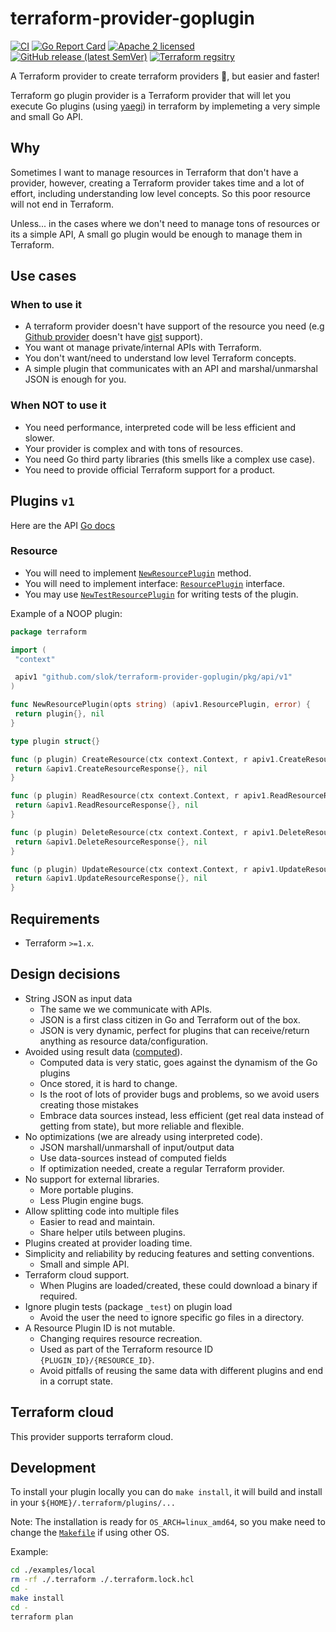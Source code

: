 # terraform-provider-goplugin

[![CI](https://github.com/slok/terraform-provider-goplugin/actions/workflows/ci.yml/badge.svg?branch=main)](https://github.com/slok/terraform-provider-goplugin/actions/workflows/ci.yml)
[![Go Report Card](https://goreportcard.com/badge/github.com/slok/terraform-provider-goplugin)](https://goreportcard.com/report/github.com/slok/terraform-provider-goplugin)
[![Apache 2 licensed](https://img.shields.io/badge/license-Apache2-blue.svg)](https://raw.githubusercontent.com/slok/terraform-provider-goplugin/master/LICENSE)
[![GitHub release (latest SemVer)](https://img.shields.io/github/v/release/slok/terraform-provider-goplugin)](https://github.com/slok/terraform-provider-goplugin/releases/latest)
[![Terraform regsitry](https://img.shields.io/badge/Terraform-Registry-color=green?logo=Terraform&style=flat&color=5C4EE5&logoColor=white)](https://registry.terraform.io/providers/slok/goplugin/latest/docs)

A Terraform provider to create terraform providers 🤯, but easier and faster!

Terraform go plugin provider is a Terraform provider that will let you execute Go plugins (using [yaegi]) in terraform by implemeting a very simple and small Go API.

## Why

Sometimes I want to manage resources in Terraform that don't have a provider, however, creating a Terraform provider takes time and a lot of effort, including understanding low level concepts. So this poor resource will not end in Terraform.

Unless... in the cases where we don't need to manage tons of resources or its a simple API, A small go plugin would be enough to manage them in Terraform.

## Use cases

### When to use it

- A terraform provider doesn't have support of the resource you need (e.g [Github provider][gh-provider] doesn't have [gist] support).
- You want ot manage private/internal APIs with Terraform.
- You don't want/need to understand low level Terraform concepts.
- A simple plugin that communicates with an API and marshal/unmarshal JSON is enough for you.

### When NOT to use it

- You need performance, interpreted code will be less efficient and slower.
- Your provider is complex and with tons of resources.
- You need Go third party libraries (this smells like a complex use case).
- You need to provide official Terraform support for a product.

## Plugins `v1`

Here are the API [Go docs][godoc-v1]

### Resource

- You will need to implement [`NewResourcePlugin`][apiv1-factory-method-godoc] method.
- You will need to implement interface: [`ResourcePlugin`][apiv1-interface-godoc] interface.
- You may use [`NewTestResourcePlugin`][apiv1-testing-method-godoc] for writing tests of the plugin.

Example of a NOOP plugin:

```go
package terraform

import (
 "context"

 apiv1 "github.com/slok/terraform-provider-goplugin/pkg/api/v1"
)

func NewResourcePlugin(opts string) (apiv1.ResourcePlugin, error) {
 return plugin{}, nil
}

type plugin struct{}

func (p plugin) CreateResource(ctx context.Context, r apiv1.CreateResourceRequest) (*apiv1.CreateResourceResponse, error) {
 return &apiv1.CreateResourceResponse{}, nil
}

func (p plugin) ReadResource(ctx context.Context, r apiv1.ReadResourceRequest) (*apiv1.ReadResourceResponse, error) {
 return &apiv1.ReadResourceResponse{}, nil
}

func (p plugin) DeleteResource(ctx context.Context, r apiv1.DeleteResourceRequest) (*apiv1.DeleteResourceResponse, error) {
 return &apiv1.DeleteResourceResponse{}, nil
}

func (p plugin) UpdateResource(ctx context.Context, r apiv1.UpdateResourceRequest) (*apiv1.UpdateResourceResponse, error) {
 return &apiv1.UpdateResourceResponse{}, nil
}
```

## Requirements

- Terraform `>=1.x`.

## Design decisions

- String JSON as input data
  - The same we we communicate with APIs.
  - JSON is a first class citizen in Go and Terraform out of the box.
  - JSON is very dynamic, perfect for plugins that can receive/return anything as resource data/configuration.
- Avoided using result data ([computed]).
  - Computed data is very static, goes against the dynamism of the Go plugins
  - Once stored, it is hard to change.
  - Is the root of lots of provider bugs and problems, so we avoid users creating those mistakes
  - Embrace data sources instead, less efficient (get real data instead of getting from state), but more reliable and flexible.
- No optimizations (we are already using interpreted code).
  - JSON marshall/unmarshall of input/output data
  - Use data-sources instead of computed fields
  - If optimization needed, create a regular Terraform provider.
- No support for external libraries.
  - More portable plugins.
  - Less Plugin engine bugs.
- Allow splitting code into multiple files
  - Easier to read and maintain.
  - Share helper utils between plugins.
- Plugins created at provider loading time.
- Simplicity and reliability by reducing features and setting conventions.
  - Small and simple API.
- Terraform cloud support.
  - When Plugins are loaded/created, these could download a binary if required.
- Ignore plugin tests (package `_test`) on plugin load
  - Avoid the user the need to ignore specific go files in a directory.
- A Resource Plugin ID is not mutable.
  - Changing requires resource recreation.
  - Used as part of the Terraform resource ID `{PLUGIN_ID}/{RESOURCE_ID}`.
  - Avoid pitfalls of reusing the same data with different plugins and end in a corrupt state.

## Terraform cloud

This provider supports terraform cloud.

## Development

To install your plugin locally you can do `make install`, it will build and install in your `${HOME}/.terraform/plugins/...`

Note: The installation is ready for `OS_ARCH=linux_amd64`, so you make need to change the [`Makefile`](./Makefile) if using other OS.

Example:

```bash
cd ./examples/local
rm -rf ./.terraform ./.terraform.lock.hcl
cd -
make install
cd -
terraform plan
```

[yaegi]: https://github.com/traefik/yaegi
[gh-provider]: https://registry.terraform.io/providers/integrations/github/latest/docs
[gist]: https://gist.github.com/
[computed]: https://www.terraform.io/plugin/sdkv2/schemas/schema-behaviors#computed
[godoc-v1]: https://pkg.go.dev/github.com/slok/terraform-provider-goplugin/pkg/api/v1
[apiv1-factory-method-godoc]: https://pkg.go.dev/github.com/slok/terraform-provider-goplugin/pkg/api/v1#NewResourcePlugin
[apiv1-interface-godoc]: https://pkg.go.dev/github.com/slok/terraform-provider-goplugin/pkg/api/v1#ResourcePlugin
[apiv1-testing-method-godoc]: https://pkg.go.dev/github.com/slok/terraform-provider-goplugin/pkg/api/v1/testing
